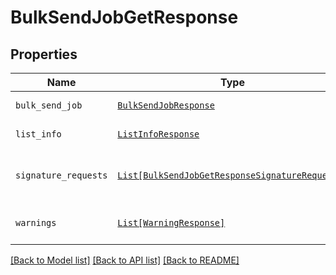 # BulkSendJobGetResponse



## Properties
Name | Type | Description | Notes
------------ | ------------- | ------------- | -------------
| `bulk_send_job` | [```BulkSendJobResponse```](BulkSendJobResponse.md) | REPLACE_ME_WITH_DESCRIPTION_BEGIN  REPLACE_ME_WITH_DESCRIPTION_END |  |
| `list_info` | [```ListInfoResponse```](ListInfoResponse.md) | REPLACE_ME_WITH_DESCRIPTION_BEGIN  REPLACE_ME_WITH_DESCRIPTION_END |  |
| `signature_requests` | [```List[BulkSendJobGetResponseSignatureRequests]```](BulkSendJobGetResponseSignatureRequests.md) | REPLACE_ME_WITH_DESCRIPTION_BEGIN Contains information about the Signature Requests sent in bulk. REPLACE_ME_WITH_DESCRIPTION_END |  |
| `warnings` | [```List[WarningResponse]```](WarningResponse.md) | REPLACE_ME_WITH_DESCRIPTION_BEGIN A list of warnings. REPLACE_ME_WITH_DESCRIPTION_END |  |

[[Back to Model list]](../README.md#documentation-for-models) [[Back to API list]](../README.md#documentation-for-api-endpoints) [[Back to README]](../README.md)


